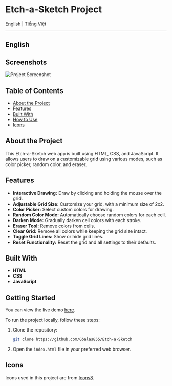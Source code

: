 # Etch-a-Sketch Project

[English](./README.md) | [Tiếng Việt](./README_vi.md)

---

## <a name="english"></a>English

## Screenshots

![Project Screenshot](https://imgur.com/dib4cUy.png)

## Table of Contents

- [About the Project](#about-the-project)
- [Features](#features)
- [Built With](#built-with)
- [How to Use](#how-to-use)
- [Icons](#icons)

## About the Project

This Etch-a-Sketch web app is built using HTML, CSS, and JavaScript. It allows users to draw on a customizable grid using various modes, such as color picker, random color, and eraser.

## Features

- **Interactive Drawing:** Draw by clicking and holding the mouse over the grid.
- **Adjustable Grid Size:** Customize your grid, with a minimum size of 2x2.
- **Color Picker:** Select custom colors for drawing.
- **Random Color Mode:** Automatically choose random colors for each cell.
- **Darken Mode:** Gradually darken cell colors with each stroke.
- **Eraser Tool:** Remove colors from cells.
- **Clear Grid:** Remove all colors while keeping the grid size intact.
- **Toggle Grid Lines:** Show or hide grid lines.
- **Reset Functionality:** Reset the grid and all settings to their defaults.

## Built With

- **HTML**
- **CSS**
- **JavaScript**

## Getting Started

You can view the live demo [here](https://gbalas855.github.io/Etch-a-Sketch/).

To run the project locally, follow these steps:

1. Clone the repository:

   ```bash
   git clone https://github.com/Gbalas855/Etch-a-Sketch
   ```

2. Open the `index.html` file in your preferred web browser.

## Icons

Icons used in this project are from [Icons8](https://icons8.com).
